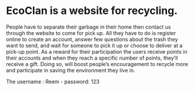 # EcoClan is a website for recycling. 
People have to separate their garbage in their home then contact us through the website to come for pick up. 
All they have to do is register online to create an account, answer few questions about the trash they want to send, 
and wait for someone to pick it up or choose to deliver at a pick-up point.
As a reward for their participation the users receive points in their accounts and when they reach a specific number of points, they’ll receive a gift. 
Doing so, will boost people’s encouragement to recycle more and participate in saving the environment they live in.

The username : Reem - password: 123

